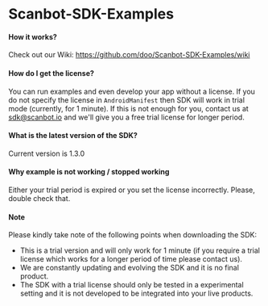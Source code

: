 # Scanbot-SDK-Examples

#### How it works?

Check out our Wiki: https://github.com/doo/Scanbot-SDK-Examples/wiki

#### How do I get the license?

You can run examples and even develop your app without a license. If you do not specify the license in `AndroidManifest` then SDK will work in trial mode (currently, for 1 minute). If this is not enough for you, contact us at sdk@scanbot.io and we'll give you a free trial license for longer period.

#### What is the latest version of the SDK?

Current version is 1.3.0

#### Why example is not working / stopped working

Either your trial period is expired or you set the license incorrectly. Please, double check that.

#### Note

Please kindly take note of the following points when downloading the SDK:

- This is a trial version and will only work for 1 minute (if you require a trial license which works for a longer period of time please contact us).
- We are constantly updating and evolving the SDK and it is no final product.
- The SDK with a trial license should only be tested in a experimental setting and it is not developed to be integrated into your live products.
